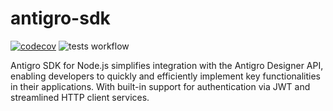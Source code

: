 # antigro-sdk

[![codecov](https://codecov.io/gh/Imunal/antigro-sdk/branch/main/graph/badge.svg?token=QEXN83DWAH)](https://codecov.io/gh/Imunal/antigro-sdk)
![tests workflow](https://github.com/Imunal/antigro-sdk/actions/workflows/tests.yml/badge.svg)

Antigro SDK for Node.js simplifies integration with the Antigro Designer API, enabling developers to quickly and efficiently implement key functionalities in their applications. With built-in support for authentication via JWT and streamlined HTTP client services.
